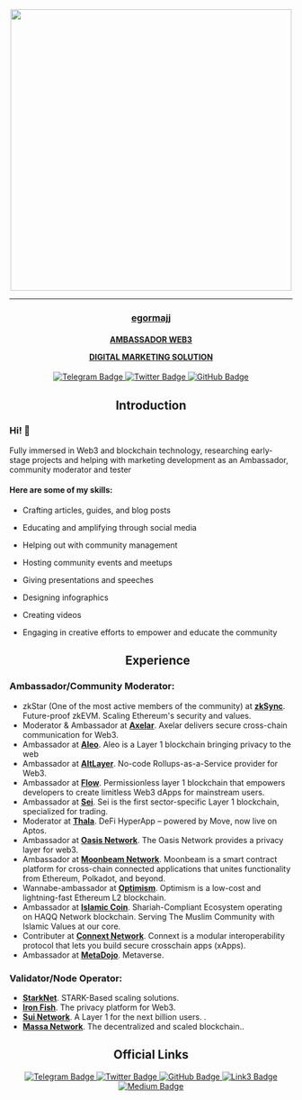 <div id="header" align="center">
  <img src="https://miro.medium.com/v2/resize:fit:786/1*Wo0fxwzBSTncagZMMUrs1w.gif" width="500"/>
</div>

_____

<h3 align="center">
  <a href="https://twitter.com/major777rigion" target="_blank">egormajj
</h3>
<h4 align="center">
AMBASSADOR WEB3
  
DIGITAL MARKETING SOLUTION
</h4>
<div id="badges" align="center">
    <a href="https://t.me/EgorMajj">
      <img src="https://img.shields.io/badge/Telegram-black?style=for-the-badge&logo=Telegram&logoColor=white" alt="Telegram Badge"/>
    </a>
      <a href="https://twitter.com/major777rigion">
      <img src="https://img.shields.io/badge/Twitter-black?style=for-the-badge&logo=twitter&logoColor=white" alt="Twitter Badge"/>
    </a>
    <a href="https://github.com/EgorMajj">
      <img src="https://img.shields.io/badge/GitHub-black?style=for-the-badge&logo=GitHub&logoColor=white" alt="GitHub Badge"/>
    </a>
</div>
<h2 align="center">Introduction</h2>
  
  <h3> Hi! 👋 </h3> 
Fully immersed in Web3 and blockchain technology, researching early-stage projects and helping with marketing development as an Ambassador, community moderator and tester
<p></p>
  
<h4> Here are some of my skills:</h4> 

- Crafting articles, guides, and blog posts
- Educating and amplifying through social media
- Helping out with community management
- Hosting community events and meetups
- Giving presentations and speeches
- Designing infographics
- Creating videos
- Engaging in creative efforts to empower and educate the community
  
  <h2 align="center">Experience</h2>
  
<h3 align="left">Ambassador/Community Moderator:</h3>
  <ul>
   <li> zkStar (One of the most active members of the community) at <a href="https://zksync.io/" target="_blank"><strong>zkSync</strong></a>. Future-proof zkEVM. Scaling Ethereum's security and values.</li>
   <li> Moderator & Ambassador at <a href="https://axelar.network/" target="_blank"><strong>Axelar</strong></a>. Axelar delivers secure cross-chain communication for Web3.</li>
   <li> Ambassador at <a href="https://www.aleo.org/" target="_blank"><strong>Aleo</strong></a>. Aleo is a Layer 1 blockchain bringing privacy to the web </li>
   <li> Ambassador at <a href="https://altlayer.io/" target="_blank"><strong>AltLayer</strong></a>. 
No-code Rollups-as-a-Service provider for Web3.</li>
   <li> Ambassador at <a href="https://flow.com/" target="_blank"><strong>Flow</strong></a>. Permissionless layer 1 blockchain that empowers developers to create limitless Web3 dApps for mainstream users.</li>
   <li> Ambassador at <a href="https://www.seinetwork.io/" target="_blank"><strong>Sei</strong></a>. Sei is the first sector-specific Layer 1 blockchain, specialized for trading.</li>
   <li> Moderator at <a href="https://www.thala.fi/" target="_blank"><strong>Thala</strong></a>. DeFi HyperApp – powered by Move, now live on Aptos.</li>
   <li> Ambassador at <a href="https://www.oasisprotocol.org/" target="_blank"><strong>Oasis Network</strong></a>. The Oasis Network provides a privacy layer for web3.</li>
   <li> Ambassador at <a href="https://moonbeam.network/" target="_blank"><strong>Moonbeam Network</strong></a>. Moonbeam is a smart contract platform for cross-chain connected applications that unites functionality from Ethereum, Polkadot, and beyond.</li>
   <li> Wannabe-ambassador at <a href="optimism.io" target="_blank"><strong>Optimism</strong></a>. Optimism is a low-cost and lightning-fast Ethereum L2 blockchain.</li>
   <li> Ambassador at <a href="https://islamiccoin.net/" target="_blank"><strong>Islamic Coin</strong></a>. Shariah-Compliant Ecosystem operating on HAQQ Network blockchain. Serving The Muslim Community with Islamic Values at our core.</li>
   <li> Contributer at <a href="https://www.connext.network/" target="_blank"><strong>Connext Network</strong></a>. Connext is a modular interoperability protocol that lets you build secure crosschain apps (xApps).</li>
   <li> Ambassador at <a href="https://www.metadojo.io/" target="_blank"><strong>MetaDojo</strong></a>. Metaverse.</li>
 </ul>
    
<h3 align="left">Validator/Node Operator:</h3>
  <ul>
    <li> <a href="https://starkware.co/" target="_blank"> <strong>StarkNet</strong></a>. STARK-Based scaling solutions.</li>
    <li> <a href="https://ironfish.com/" target="_blank"><strong>Iron Fish</strong></a>. The privacy platform for Web3.</li>
    <li> <a href="https://sui.io/" target="_blank"><strong>Sui Network</strong></a>. A Layer 1 for the next billion users. .</li>
    <li> <a href="https://massa.net/" target="_blank"><strong>Massa Network</strong></a>. The decentralized and scaled blockchain..</li>
  </ul>
  
  <h2 name="intro" align="center">Official Links</h2>
  <div id="badges" align="center">
    <a href="https://t.me/EgorMajj">
        <img src="https://img.shields.io/badge/Telegram-black?style=for-the-badge&logo=Link3&logoColor=grey" alt="Telegram Badge"/>
      </a>
      <a href="https://twitter.com/major777rigion">
        <img src="https://img.shields.io/badge/Twitter-black?style=for-the-badge&logo=Link3&logoColor=grey" alt="Twitter Badge"/>
      </a>
    <a href="https://github.com/EgorMajj">
        <img src="https://img.shields.io/badge/GitHub-black?style=for-the-badge&logo=Link3&logoColor=grey" alt="GitHub Badge"/>
      </a>
        <a href="https://link3.to/egormajj">
        <img src="https://img.shields.io/badge/Link3-black?style=for-the-badge&logo=Link3&logoColor=grey" alt="Link3 Badge"/>
      </a>
        <a href="https://medium.com/@egor1998.popov">
        <img src="https://img.shields.io/badge/Medium-black?style=for-the-badge&logo=Medium&logoColor=grey" alt="Medium Badge"/>
      </a>
  </div>

